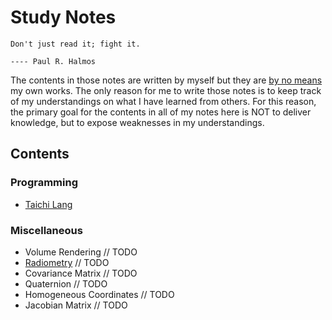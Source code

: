 # Study Notes

```
Don't just read it; fight it.
                                                                                ---- Paul R. Halmos
```

The contents in those notes are written by myself but they are <ins>by no means</ins> my own works. The only reason for me to write those notes is to keep track of my understandings on what I have learned from others. For this reason, the primary goal for the contents in all of my notes here is NOT to deliver knowledge, but to expose weaknesses in my understandings.

## Contents

### Programming

- [Taichi Lang](https://github.com/IQ404/study-notes/blob/taichi-lang/README.md)

### Miscellaneous

- Volume Rendering  // TODO
- [Radiometry](https://github.com/IQ404/study-notes/blob/unclassified/radiometry.md)  // TODO
- Covariance Matrix  // TODO
- Quaternion  // TODO
- Homogeneous Coordinates  // TODO
- Jacobian Matrix  // TODO
